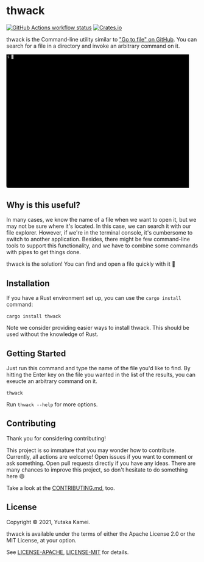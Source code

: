 # thwack

<a href="https://github.com/yykamei/thwack/actions/workflows/ci.yml"><img alt="GitHub Actions workflow status" src="https://github.com/yykamei/thwack/actions/workflows/ci.yml/badge.svg"></a>
<a href="https://crates.io/crates/thwack"><img alt="Crates.io" src="https://img.shields.io/crates/v/thwack"></a>

thwack is the Command-line utility similar to ["Go to file" on GitHub](https://docs.github.com/en/github/searching-for-information-on-github/searching-on-github/finding-files-on-github). You can search for a file in a directory and invoke an arbitrary command on it.

<img width="480" src="https://raw.githubusercontent.com/yykamei/thwack/main/media/demo.gif" alt="thwack on iTerm2">

## Why is this useful?

In many cases, we know the name of a file when we want to open it, but we may not be sure where it's located. In this case, we can search it with our file explorer. However, if we're in the terminal console, it's cumbersome to switch to another application. Besides, there might be few command-line tools to support this functionality, and we have to combine some commands with pipes to get things done.

thwack is the solution! You can find and open a file quickly with it 🚀

## Installation

If you have a Rust environment set up, you can use the `cargo install` command:

```console
cargo install thwack
```

Note we consider providing easier ways to install thwack. This should be used without the knowledge of Rust.

## Getting Started

Just run this command and type the name of the file you'd like to find.
By hitting the Enter key on the file you wanted in the list of the results, you can exeucte an arbitrary command on it.

```console
thwack
```

Run `thwack --help` for more options.

## Contributing

Thank you for considering contributing!

This project is so immature that you may wonder how to contribute.
Currently, all actions are welcome!
Open issues if you want to comment or ask something.
Open pull requests directly if you have any ideas.
There are many chances to improve this project, so don't hesitate to do something here 😄

Take a look at the [CONTRIBUTING.md](https://github.com/yykamei/thwack/blob/main/CONTRIBUTING.md), too.

## License

Copyright © 2021, Yutaka Kamei.

thwack is available under the terms of either the Apache License 2.0 or the MIT License, at your option.

See [LICENSE-APACHE](https://github.com/yykamei/thwack/blob/main/LICENSE-APACHE), [LICENSE-MIT](https://github.com/yykamei/thwack/blob/main/LICENSE-MIT) for details.
